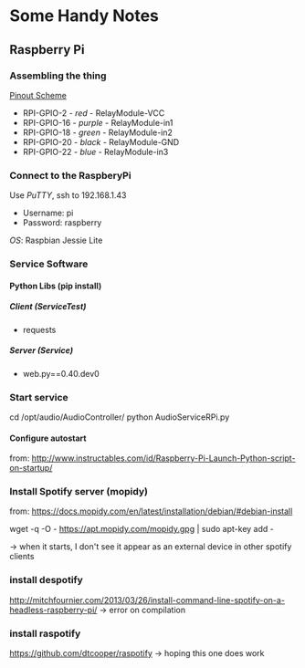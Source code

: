 # Some Handy Notes

## Raspberry Pi

### Assembling the thing
[Pinout Scheme](http://www.raspberrypi-spy.co.uk/wp-content/uploads/2014/07/Raspberry-Pi-GPIO-Layout-Model-B-Plus.png)
- RPI-GPIO-2 - _red_ - RelayModule-VCC
- RPI-GPIO-16 - _purple_ - RelayModule-in1
- RPI-GPIO-18 - _green_ - RelayModule-in2
- RPI-GPIO-20 - _black_ - RelayModule-GND
- RPI-GPIO-22 - _blue_ - RelayModule-in3

### Connect to the RaspberyPi

Use *PuTTY*, ssh to 192.168.1.43

- Username: pi
- Password: raspberry

*OS*: Raspbian Jessie Lite

### Service Software

#### Python Libs (pip install)
##### Client (ServiceTest)

- requests

##### Server (Service)

- web.py==0.40.dev0

### Start service
cd /opt/audio/AudioController/
python AudioServiceRPi.py

#### Configure autostart
from: http://www.instructables.com/id/Raspberry-Pi-Launch-Python-script-on-startup/

### Install Spotify server (mopidy)
from: https://docs.mopidy.com/en/latest/installation/debian/#debian-install

wget -q -O - https://apt.mopidy.com/mopidy.gpg | sudo apt-key add -

-> when it starts, I don't see it appear as an external device in other spotify clients
### install despotify
http://mitchfournier.com/2013/03/26/install-command-line-spotify-on-a-headless-raspberry-pi/
-> error on compilation

### install raspotify
https://github.com/dtcooper/raspotify
-> hoping this one does work
